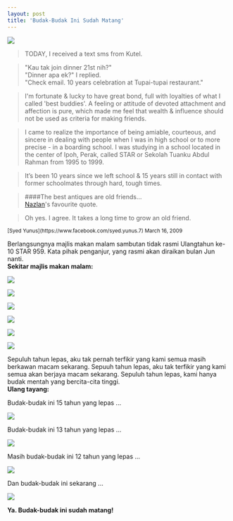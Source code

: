 ```yaml
---
layout: post
title: 'Budak-Budak Ini Sudah Matang'
---
```


[![](http://3.bp.blogspot.com/_e86KQvrn6dg/SckA1b3KhJI/AAAAAAAAAUw/m5VLAozE9Ho/s320/45.jpg)](http://3.bp.blogspot.com/_e86KQvrn6dg/SckA1b3KhJI/AAAAAAAAAUw/m5VLAozE9Ho/s1600-h/45.jpg)  

> TODAY, I received a text sms from Kutel.

> "Kau tak join dinner 21st nih?"  
> "Dinner apa ek?" I replied.  
> "Check email. 10 years celebration at Tupai-tupai restaurant."  

> I'm fortunate & lucky to have great bond, full with loyalties of what I called 'best buddies'. A feeling or attitude of devoted attachment and affection is pure, which made me feel that wealth & influence should not be used as criteria for making friends.

> I came to realize the importance of being amiable, courteous, and sincere in dealing with people when I was in high school or to more precise - in a boarding school. I was studying in a school located in the center of Ipoh, Perak, called STAR or Sekolah Tuanku Abdul Rahman from 1995 to 1999.

> It’s been 10 years since we left school & 15 years still in contact with former schoolmates through hard, tough times.

> ####The best antiques are old friends...  
> [Nazlan](https://www.facebook.com/profile.php?id=560308025)'s favourite quote.

> Oh yes. I agree. It takes a long time to grow an old friend.

<small>
[Syed Yunus](https://www.facebook.com/syed.yunus.7)  
March 16, 2009  
</small>

Berlangsungnya majlis makan malam sambutan tidak rasmi Ulangtahun ke-10 STAR 959. Kata pihak penganjur, yang rasmi akan diraikan bulan Jun nanti.  
**Sekitar majlis makan malam:**  

[![](http://2.bp.blogspot.com/_e86KQvrn6dg/SckBeWTJKfI/AAAAAAAAAVA/wWfUhM-P_7E/s200/01.jpg)](http://2.bp.blogspot.com/_e86KQvrn6dg/SckBeWTJKfI/AAAAAAAAAVA/wWfUhM-P_7E/s1600-h/01.jpg)

[![](http://3.bp.blogspot.com/_e86KQvrn6dg/SckBlZz6iXI/AAAAAAAAAVo/LWT75IvDVDE/s200/06.jpg)](http://3.bp.blogspot.com/_e86KQvrn6dg/SckBlZz6iXI/AAAAAAAAAVo/LWT75IvDVDE/s1600-h/06.jpg)
  
[![](http://2.bp.blogspot.com/_e86KQvrn6dg/SckBegaQzqI/AAAAAAAAAVg/5q4A3AzvuXg/s200/05.jpg)](http://2.bp.blogspot.com/_e86KQvrn6dg/SckBegaQzqI/AAAAAAAAAVg/5q4A3AzvuXg/s1600-h/05.jpg)

[![](http://4.bp.blogspot.com/_e86KQvrn6dg/SckBekc6lnI/AAAAAAAAAVY/bNdwi0O7b2E/s200/04.jpg)](http://4.bp.blogspot.com/_e86KQvrn6dg/SckBekc6lnI/AAAAAAAAAVY/bNdwi0O7b2E/s1600-h/04.jpg)

[![](http://4.bp.blogspot.com/_e86KQvrn6dg/SckBeoHeYVI/AAAAAAAAAVQ/SWiy5nGSYsQ/s200/03.jpg)](http://4.bp.blogspot.com/_e86KQvrn6dg/SckBeoHeYVI/AAAAAAAAAVQ/SWiy5nGSYsQ/s1600-h/03.jpg)

[![](http://1.bp.blogspot.com/_e86KQvrn6dg/SckBeaFoMHI/AAAAAAAAAVI/MSUwqUpMISY/s200/02.jpg)](http://1.bp.blogspot.com/_e86KQvrn6dg/SckBeaFoMHI/AAAAAAAAAVI/MSUwqUpMISY/s1600-h/02.jpg)

Sepuluh tahun lepas, aku tak pernah terfikir yang kami semua masih berkawan macam sekarang. Sepuuh tahun lepas, aku tak terfikir yang kami semua akan berjaya macam sekarang. Sepuluh tahun lepas, kami hanya budak mentah yang bercita-cita tinggi.  
**Ulang tayang:**  

Budak-budak ini 15 tahun yang lepas ...

[![](http://2.bp.blogspot.com/_e86KQvrn6dg/SckCu1EDQFI/AAAAAAAAAVw/Brdh3IIMcDc/s200/400.jpg)](http://2.bp.blogspot.com/_e86KQvrn6dg/SckCu1EDQFI/AAAAAAAAAVw/Brdh3IIMcDc/s1600-h/400.jpg)
  
Budak-budak ini 13 tahun yang lepas ...

[![](http://1.bp.blogspot.com/_e86KQvrn6dg/SckDRj6vfyI/AAAAAAAAAV4/KAIqhvNUtZY/s200/300.jpg)](http://1.bp.blogspot.com/_e86KQvrn6dg/SckDRj6vfyI/AAAAAAAAAV4/KAIqhvNUtZY/s1600-h/300.jpg)

Masih budak-budak ini 12 tahun yang lepas ...

[![](http://2.bp.blogspot.com/_e86KQvrn6dg/SckDd1J3OMI/AAAAAAAAAWA/hGL5MdkYMwg/s200/200.jpg)](http://2.bp.blogspot.com/_e86KQvrn6dg/SckDd1J3OMI/AAAAAAAAAWA/hGL5MdkYMwg/s1600-h/200.jpg)

Dan budak-budak ini sekarang ...

[![](http://3.bp.blogspot.com/_e86KQvrn6dg/SckDq2ZoRQI/AAAAAAAAAWI/-1QN0qrPb_Y/s200/100.jpg)](http://3.bp.blogspot.com/_e86KQvrn6dg/SckDq2ZoRQI/AAAAAAAAAWI/-1QN0qrPb_Y/s1600-h/100.jpg)

**Ya. Budak-budak ini sudah matang!**

